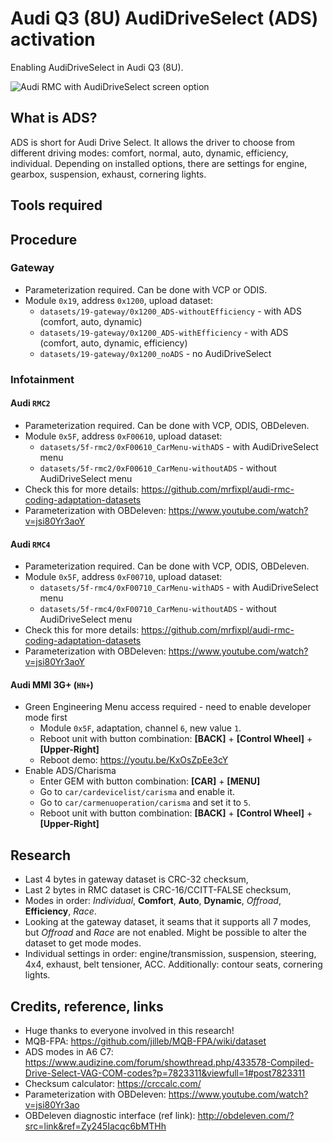 # Audi Q3 (8U) AudiDriveSelect (ADS) activation
Enabling AudiDriveSelect in Audi Q3 (8U).

![Audi RMC with AudiDriveSelect screen option](https://github.com/mrfixpl/Audi-q3-8u-ADS/blob/main/images/RMC-AudiDriveSelect.jpg?raw=true)

## What is ADS?
ADS is short for Audi Drive Select. It allows the driver to choose from different driving modes: comfort, normal, auto, dynamic, efficiency, individual. Depending on installed options, there are settings for engine, gearbox, suspension, exhaust, cornering lights.

## Tools required

## Procedure
### Gateway
* Parameterization required. Can be done with VCP or ODIS.
* Module `0x19`, address `0x1200`, upload dataset:
  * `datasets/19-gateway/0x1200_ADS-withoutEfficiency` - with ADS (comfort, auto, dynamic)
  * `datasets/19-gateway/0x1200_ADS-withEfficiency` - with ADS (comfort, auto, dynamic, efficiency)
  * `datasets/19-gateway/0x1200_noADS` - no AudiDriveSelect

### Infotainment
#### Audi `RMC2`
* Parameterization required. Can be done with VCP, ODIS, OBDeleven.
* Module `0x5F`, address `0xF00610`, upload dataset:
  * `datasets/5f-rmc2/0xF00610_CarMenu-withADS` - with AudiDriveSelect menu
  * `datasets/5f-rmc2/0xF00610_CarMenu-withoutADS` - without AudiDriveSelect menu
* Check this for more details: https://github.com/mrfixpl/audi-rmc-coding-adaptation-datasets
* Parameterization with OBDeleven: https://www.youtube.com/watch?v=jsi80Yr3aoY

#### Audi `RMC4`
* Parameterization required. Can be done with VCP, ODIS, OBDeleven.
* Module `0x5F`, address `0xF00710`, upload dataset:
  * `datasets/5f-rmc4/0xF00710_CarMenu-withADS` - with AudiDriveSelect menu
  * `datasets/5f-rmc4/0xF00710_CarMenu-withoutADS` - without AudiDriveSelect menu
* Check this for more details: https://github.com/mrfixpl/audi-rmc-coding-adaptation-datasets
* Parameterization with OBDeleven: https://www.youtube.com/watch?v=jsi80Yr3aoY

#### Audi MMI 3G+ (`HN+`)
* Green Engineering Menu access required - need to enable developer mode first
  * Module `0x5F`, adaptation, channel `6`, new value `1`.
  * Reboot unit with button combination: **[BACK]** + **[Control Wheel]** + **[Upper-Right]**
  * Reboot demo: https://youtu.be/KxOsZpEe3cY
* Enable ADS/Charisma
  * Enter GEM with button combination: **[CAR]** + **[MENU]**
  * Go to `car/cardevicelist/carisma` and enable it.
  * Go to `car/carmenuoperation/carisma` and set it to `5`.
  * Reboot unit with button combination: **[BACK]** + **[Control Wheel]** + **[Upper-Right]**

## Research
* Last 4 bytes in gateway dataset is CRC-32 checksum,
* Last 2 bytes in RMC dataset is CRC-16/CCITT-FALSE checksum,
* Modes in order: *Individual*, **Comfort**, **Auto**, **Dynamic**, *Offroad*, **Efficiency**, *Race*.
* Looking at the gateway dataset, it seams that it supports all 7 modes, but *Offroad* and *Race* are not enabled. Might be possible to alter the dataset to get mode modes.
* Individual settings in order: engine/transmission, suspension, steering, 4x4, exhaust, belt tensioner, ACC. Additionally: contour seats, cornering lights.

## Credits, reference, links
* Huge thanks to everyone involved in this research!
* MQB-FPA: https://github.com/jilleb/MQB-FPA/wiki/dataset
* ADS modes in A6 C7: https://www.audizine.com/forum/showthread.php/433578-Compiled-Drive-Select-VAG-COM-codes?p=7823311&viewfull=1#post7823311
* Checksum calculator: https://crccalc.com/
* Parameterization with OBDeleven: https://www.youtube.com/watch?v=jsi80Yr3ao
* OBDeleven diagnostic interface (ref link): http://obdeleven.com/?src=link&ref=Zy245Iacqc6bMTHh
